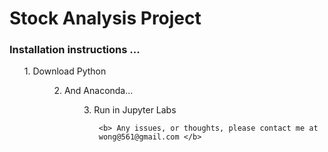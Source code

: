 <h1> Stock Analysis Project </h1>

<h3> Installation instructions ... </h3>
  <ul> 1. Download Python <ul>
  <ul> 2. And Anaconda... <ul>
  <ul> 3. Run in Jupyter Labs <ul>

    <b> Any issues, or thoughts, please contact me at wong@561@gmail.com </b>
